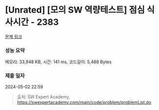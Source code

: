 # [Unrated] [모의 SW 역량테스트] 점심 식사시간 - 2383 

[문제 링크](https://swexpertacademy.com/main/code/problem/problemDetail.do?contestProbId=AV5-BEE6AK0DFAVl) 

### 성능 요약

메모리: 33,948 KB, 시간: 141 ms, 코드길이: 5,488 Bytes

### 제출 일자

2024-05-02 22:59



> 출처: SW Expert Academy, https://swexpertacademy.com/main/code/problem/problemList.do
